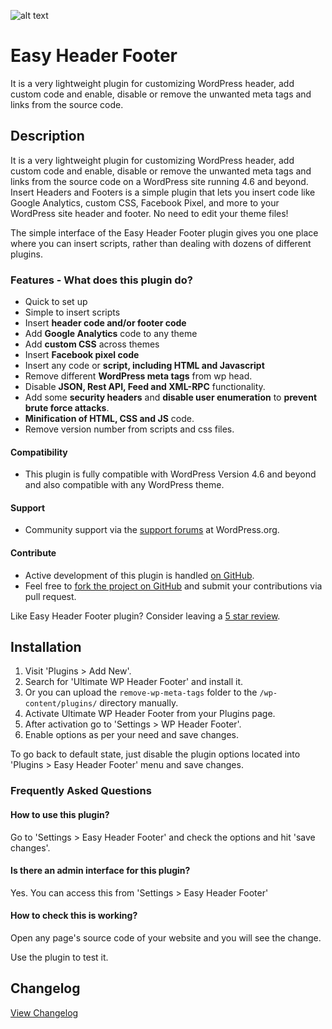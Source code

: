 ![alt text](https://ps.w.org/remove-wp-meta-tags/assets/banner-1544x500.png "Plugin Banner")

# Easy Header Footer #

It is a very lightweight plugin for customizing WordPress header, add custom code and enable, disable or remove the unwanted meta tags and links from the source code.

## Description

It is a very lightweight plugin for customizing WordPress header, add custom code and enable, disable or remove the unwanted meta tags and links from the source code on a WordPress site running 4.6 and beyond. Insert Headers and Footers is a simple plugin that lets you insert code like Google Analytics, custom CSS, Facebook Pixel, and more to your WordPress site header and footer. No need to edit your theme files!

The simple interface of the Easy Header Footer plugin gives you one place where you can insert scripts, rather than dealing with dozens of different plugins.

### Features - What does this plugin do?

* Quick to set up
* Simple to insert scripts
* Insert **header code and/or footer code**
* Add **Google Analytics** code to any theme
* Add **custom CSS** across themes
* Insert **Facebook pixel code**
* Insert any code or **script, including HTML and Javascript**
* Remove different **WordPress meta tags** from wp head.
* Disable **JSON, Rest API, Feed and XML-RPC** functionality.
* Add some **security headers** and **disable user enumeration** to **prevent brute force attacks**.
* **Minification of HTML, CSS and JS** code.
* Remove version number from scripts and css files.

#### Compatibility

* This plugin is fully compatible with WordPress Version 4.6 and beyond and also compatible with any WordPress theme.

#### Support

* Community support via the [support forums](https://wordpress.org/support/plugin/remove-wp-meta-tags) at WordPress.org.

#### Contribute
* Active development of this plugin is handled [on GitHub](https://github.com/iamsayan/remove-wp-meta-tags/).
* Feel free to [fork the project on GitHub](https://github.com/iamsayan/remove-wp-meta-tags/) and submit your contributions via pull request.

Like Easy Header Footer plugin? Consider leaving a [5 star review](https://wordpress.org/support/plugin/remove-wp-meta-tags/reviews/?rate=5#new-post).

## Installation ##

1. Visit 'Plugins > Add New'.
1. Search for 'Ultimate WP Header Footer' and install it.
1. Or you can upload the `remove-wp-meta-tags` folder to the `/wp-content/plugins/` directory manually.
1. Activate Ultimate WP Header Footer from your Plugins page.
1. After activation go to 'Settings > WP Header Footer'.
1. Enable options as per your need and save changes.

To go back to default state, just disable the plugin options located into 'Plugins > Easy Header Footer' menu and save changes.

### Frequently Asked Questions ###

#### How to use this plugin? ####

Go to 'Settings > Easy Header Footer' and check the options and hit 'save changes'.

#### Is there an admin interface for this plugin? ####

Yes. You can access this from 'Settings > Easy Header Footer'

#### How to check this is working? ####

Open any page's source code of your website and you will see the change.

Use the plugin to test it.

## Changelog ##
[View Changelog](CHANGELOG.md)